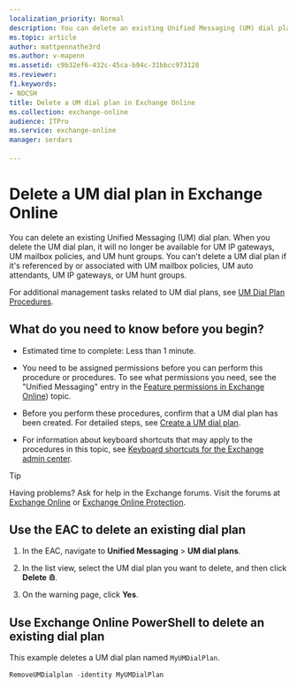```yaml
---
localization_priority: Normal
description: You can delete an existing Unified Messaging (UM) dial plan. When you delete the UM dial plan, it will no longer be available for UM IP gateways, UM mailbox policies, and UM hunt groups. You can't delete a UM dial plan if it's referenced by or associated with UM mailbox policies, UM auto attendants, UM IP gateways, or UM hunt groups.
ms.topic: article
author: mattpennathe3rd
ms.author: v-mapenn
ms.assetid: c9b32ef6-432c-45ca-b94c-31bbcc973128
ms.reviewer: 
f1.keywords:
- NOCSH
title: Delete a UM dial plan in Exchange Online
ms.collection: exchange-online
audience: ITPro
ms.service: exchange-online
manager: serdars

---
```


# Delete a UM dial plan in Exchange Online

You can delete an existing Unified Messaging (UM) dial plan. When you delete the UM dial plan, it will no longer be available for UM IP gateways, UM mailbox policies, and UM hunt groups. You can't delete a UM dial plan if it's referenced by or associated with UM mailbox policies, UM auto attendants, UM IP gateways, or UM hunt groups.

For additional management tasks related to UM dial plans, see [UM Dial Plan Procedures](https://technet.microsoft.com/library/1bda77c8-c4e2-4ae0-a001-76ae029bf843.aspx).

## What do you need to know before you begin?

- Estimated time to complete: Less than 1 minute.

- You need to be assigned permissions before you can perform this procedure or procedures. To see what permissions you need, see the "Unified Messaging" entry in the [Feature permissions in Exchange Online](../../permissions-exo/feature-permissions.md)) topic.

- Before you perform these procedures, confirm that a UM dial plan has been created. For detailed steps, see [Create a UM dial plan](create-um-dial-plan.md).

- For information about keyboard shortcuts that may apply to the procedures in this topic, see [Keyboard shortcuts for the Exchange admin center](../../accessibility/keyboard-shortcuts-in-admin-center.md).

> [!TIP]
> Having problems? Ask for help in the Exchange forums. Visit the forums at [Exchange Online](https://go.microsoft.com/fwlink/p/?linkId=267542) or [Exchange Online Protection](https://go.microsoft.com/fwlink/p/?linkId=285351).

## Use the EAC to delete an existing dial plan

1. In the EAC, navigate to **Unified Messaging** \> **UM dial plans**.

2. In the list view, select the UM dial plan you want to delete, and then click **Delete** ![Delete icon](../../media/ITPro_EAC_DeleteIcon.gif).

3. On the warning page, click **Yes**.

## Use Exchange Online PowerShell to delete an existing dial plan

This example deletes a UM dial plan named `MyUMDialPlan`.

```PowerShell
RemoveUMDialplan -identity MyUMDialPlan
```
